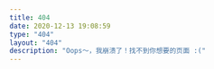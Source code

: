 ```yaml
---
title: 404
date: 2020-12-13 19:08:59
type: "404"
layout: "404"
description: "Oops～，我崩溃了！找不到你想要的页面 :("
---
```

